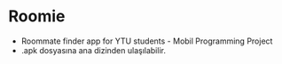 # Roomie
 - Roommate finder app for YTU students - Mobil Programming Project 
 - .apk dosyasına ana dizinden ulaşılabilir.
